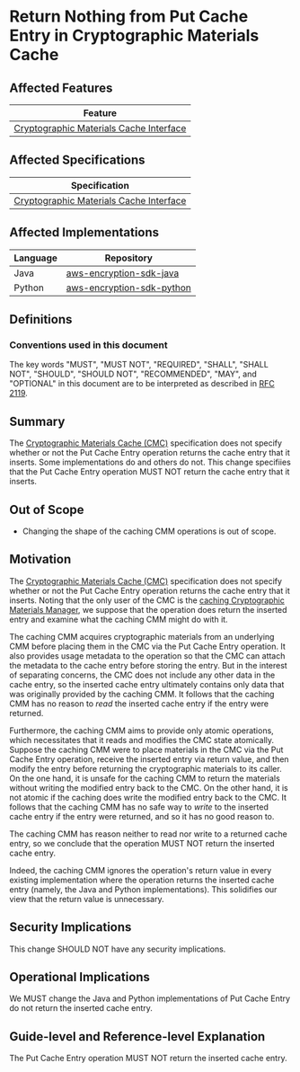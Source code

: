 [//]: # "Copyright Amazon.com Inc. or its affiliates. All Rights Reserved."
[//]: # "SPDX-License-Identifier: CC-BY-SA-4.0"

# Return Nothing from Put Cache Entry in Cryptographic Materials Cache

## Affected Features

| Feature                                                                                     |
| ------------------------------------------------------------------------------------------- |
| [Cryptographic Materials Cache Interface](../../framework/cryptographic-materials-cache.md) |

## Affected Specifications

| Specification                                                                               |
| ------------------------------------------------------------------------------------------- |
| [Cryptographic Materials Cache Interface](../../framework/cryptographic-materials-cache.md) |

## Affected Implementations

| Language | Repository                                                                    |
| -------- | ----------------------------------------------------------------------------- |
| Java     | [aws-encryption-sdk-java](https://github.com/aws/aws-encryption-sdk-java)     |
| Python   | [aws-encryption-sdk-python](https://github.com/aws/aws-encryption-sdk-python) |

## Definitions

### Conventions used in this document

The key words
"MUST", "MUST NOT", "REQUIRED", "SHALL", "SHALL NOT",
"SHOULD", "SHOULD NOT", "RECOMMENDED", "MAY", and "OPTIONAL"
in this document are to be interpreted as described in
[RFC 2119](https://tools.ietf.org/html/rfc2119).

## Summary

The [Cryptographic Materials Cache (CMC)](../../framework/cryptographic-materials-cache.md) specification
does not specify whether or not the Put Cache Entry operation
returns the cache entry that it inserts.
Some implementations do and others do not.
This change specifiies that the Put Cache Entry operation
MUST NOT return the cache entry that it inserts.

## Out of Scope

- Changing the shape of the caching CMM operations is out of scope.

## Motivation

The [Cryptographic Materials Cache (CMC)](../../framework/cryptographic-materials-cache.md) specification
does not specify whether or not the Put Cache Entry operation
returns the cache entry that it inserts.
Noting that the only user of the CMC is the
[caching Cryptographic Materials Manager](../../framework/caching-cmm.md),
we suppose that the operation does return the inserted entry
and examine what the caching CMM might do with it.

The caching CMM acquires cryptographic materials
from an underlying CMM before placing them in the CMC
via the Put Cache Entry operation.
It also provides usage metadata to the operation
so that the CMC can attach the metadata to the cache entry
before storing the entry.
But in the interest of separating concerns,
the CMC does not include any other data in the cache entry,
so the inserted cache entry ultimately contains only
data that was originally provided by the caching CMM.
It follows that the caching CMM has no reason
to _read_ the inserted cache entry if the entry were returned.

Furthermore,
the caching CMM aims to provide only atomic operations,
which necessitates that it reads and modifies the CMC state atomically.
Suppose the caching CMM were to place materials in the CMC
via the Put Cache Entry operation,
receive the inserted entry via return value,
and then modify the entry
before returning the cryptographic materials to its caller.
On the one hand,
it is unsafe for the caching CMM to return the materials
without writing the modified entry back to the CMC.
On the other hand,
it is not atomic if the caching does write the modified entry back to the CMC.
It follows that the caching CMM has no safe way
to _write_ to the inserted cache entry if the entry were returned,
and so it has no good reason to.

The caching CMM has reason
neither to read nor write to a returned cache entry,
so we conclude that the operation MUST NOT return the inserted cache entry.

Indeed,
the caching CMM ignores the operation's return value
in every existing implementation
where the operation returns the inserted cache entry
(namely, the Java and Python implementations).
This solidifies our view that the return value is unnecessary.

## Security Implications

This change SHOULD NOT have any security implications.

## Operational Implications

We MUST change the Java and Python implementations of Put Cache Entry
do not return the inserted cache entry.

## Guide-level and Reference-level Explanation

The Put Cache Entry operation MUST NOT return the inserted cache entry.
